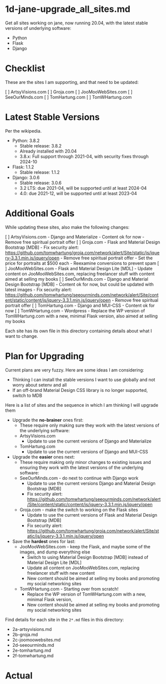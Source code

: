 
# 1d-jane-upgrade_all_sites.md

Get all sites working on jane, now running 20.04, with the latest stable versions of underlying software:

- Python
- Flask
- Django

# Checklist

These are the sites I am supporting, and that need to be updated:

[ ] ArtsyVisions.com
[ ] Groja.com
[ ] JooMooWebSites.com
[ ] SeeOurMinds.com
[ ] TomHartung.com
[ ] TomWHartung.com

# Latest Stable Versions

Per the wikipedia.

- Python: 3.8.2
  - Stable release: 3.8.2
  - Already installed with 20.04
  - 3.8.x: Full support through 2021-04, with security fixes through 2024-10
- Flask: 1.1.2
  - Stable release: 1.1.2
- Django: 3.0.6
  - Stable release: 3.0.6
  - 3.2 LTS: due 2021-04, will be supported until at least 2024-04
  - 4.0: due 2021-12, will be supported until at least 2023-04


# Additional Goals

While updating these sites, also make the following changes:

[ ] ArtsyVisions.com - Django and Materialize
    - Content ok for now
    - Remove free spiritual portrait offer
[ ] Groja.com - Flask and Material Design Bootstrap [MDB]
    - Fix security alert: https://github.com/tomwhartung/groja.com/network/alert/Site/static/js/jquery-3.3.1.min.js/jquery/open
    - Remove free spiritual portrait offer
    - Set the price for portraits at $500 each
    - Reexamine conversions to prevent spam
[ ] JooMooWebSites.com - Flask and Material Design Lite [MDL]
    - Update content on JooMooWebSites.com, replacing freelancer stuff with content aimed at selling my books
[ ] SeeOurMinds.com - Django and Material Design Bootstrap [MDB]
    - Content ok for now, but could be updated with latest images
    - Fix security alert: https://github.com/tomwhartung/seeourminds.com/network/alert/Site/content/static/content/js/jquery-3.3.1.min.js/jquery/open
    - Remove free spiritual portrait offer
[ ] TomHartung.com - Django and MUI-CSS
    - Content ok for now
[ ] TomWHartung.com - Wordpress
    - Replace the WP version of TomWHartung.com with a new, minimal Flask version, also aimed at selling my books

Each site has its own file in this directory containing details about what I want to change.

# Plan for Upgrading

Current plans are very fuzzy.  Here are some ideas I am considering:

- Thinking I can install the stable versions I want to use globally and not worry about setenv and all
- If an off-brand Material Design CSS library is no longer supported, switch to MDB

Here is a list of sites and the sequence in which I am thinking I will upgrade them

- Upgrade the **no-brainer** ones first:
  - These require only making sure they work with the latest versions of the underlying software:
  - ArtsyVisions.com
    - Update to use the current versions of Django and Materialize
  - TomHartung.com
    - Update to use the current versions of Django and MUI-CSS
- Upgrade the **easier** ones next:
  - These require making only minor changes to existing issues and ensuring they work with the latest versions of the underlying software:
  - SeeOurMinds.com - do next to continue with Django work
    - Update to use the current versions Django and Material Design Bootstrap [MDB]
    - Fix security alert: https://github.com/tomwhartung/seeourminds.com/network/alert/Site/content/static/content/js/jquery-3.3.1.min.js/jquery/open
  - Groja.com - make the switch to working on the Flask sites
    - Update to use the current versions of Flask and Material Design Bootstrap [MDB]
    - Fix security alert: https://github.com/tomwhartung/groja.com/network/alert/Site/static/js/jquery-3.3.1.min.js/jquery/open
- Save the **hardest** ones for last:
  - JooMooWebSites.com - keep the Flask, and maybe some of the images, and dump everything else
    - Switch to using Material Design Bootstrap [MDB] instead of Material Design Lite [MDL]
    - Update all content on JooMooWebSites.com, replacing freelancer stuff with new content
    - New content should be aimed at selling my books and promoting my social networking sites
  - TomWHartung.com - Starting over from scratch!
    - Replace the WP version of TomWHartung.com with a new, minimal Flask version,
    - New content should be aimed at selling my books and promoting my social networking sites

Find details for each site in the `2*.md` files in this directory:

- 2a-artsyvisions.md
- 2b-groja.md
- 2c-joomoowebsites.md
- 2d-seeourminds.md
- 2e-tomhartung.md
- 2f-tomwhartung.md

# Actual

